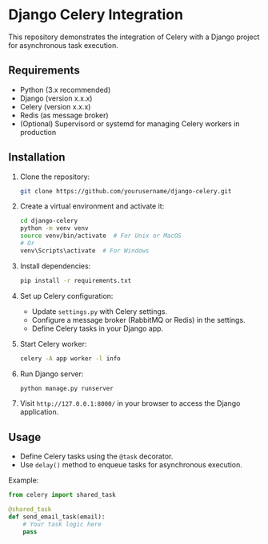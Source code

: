 # Django Celery Integration

This repository demonstrates the integration of Celery with a Django project for asynchronous task execution.

## Requirements

- Python (3.x recommended)
- Django (version x.x.x)
- Celery (version x.x.x)
- Redis (as message broker)
- (Optional) Supervisord or systemd for managing Celery workers in production

## Installation

1. Clone the repository:

    ```bash
    git clone https://github.com/yourusername/django-celery.git
    ```

2. Create a virtual environment and activate it:

    ```bash
    cd django-celery
    python -m venv venv
    source venv/bin/activate  # For Unix or MacOS
    # Or
    venv\Scripts\activate  # For Windows
    ```

3. Install dependencies:

    ```bash
    pip install -r requirements.txt
    ```

4. Set up Celery configuration:

    - Update `settings.py` with Celery settings.
    - Configure a message broker (RabbitMQ or Redis) in the settings.
    - Define Celery tasks in your Django app.

5. Start Celery worker:

    ```bash
    celery -A app worker -l info
    ```

6. Run Django server:

    ```bash
    python manage.py runserver
    ```

7. Visit `http://127.0.0.1:8000/` in your browser to access the Django application.

## Usage

- Define Celery tasks using the `@task` decorator.
- Use `delay()` method to enqueue tasks for asynchronous execution.

Example:

```python
from celery import shared_task

@shared_task
def send_email_task(email):
    # Your task logic here
    pass
